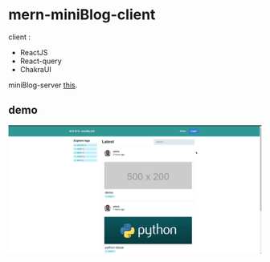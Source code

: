 # mern-miniBlog-client
client : 
 - ReactJS
 - React-query
 - ChakraUI

miniBlog-server [this](https://github.com/superiorkid/mern-miniBlog-server).

## demo
![](https://github.com/superiorkid/mern-miniBlog-client/blob/master/mern-miniblog.gif "Title")
